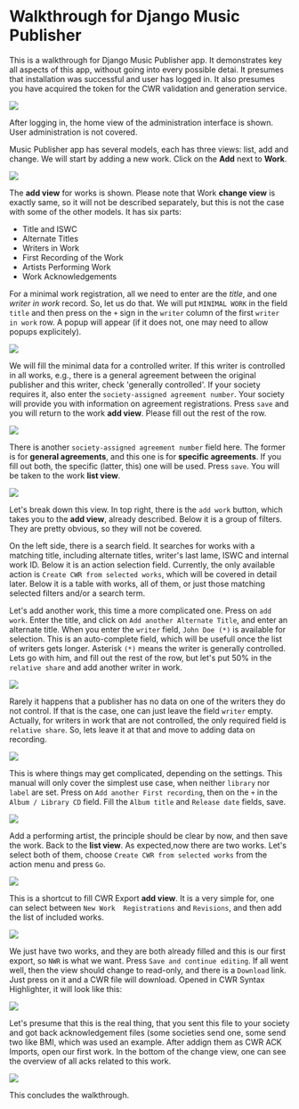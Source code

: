 
# Walkthrough for Django Music Publisher

This is a walkthrough for Django Music Publisher app. It demonstrates key all aspects of this app, without going
into every possible detai. It presumes that installation was successful and user has logged in.
It also presumes you have acquired the token for the CWR validation and generation service.

![](django-admin.png)

After logging in, the home view of the administration interface is shown. User administration is not covered.

Music Publisher app has several models, each has three views: list, add and change. We will start by adding a
new work. Click on the **Add** next to **Work**.

![](add-work.png)

The **add view** for works is shown. Please note that Work **change view** is exactly same, so it will not be described
separately, but this is not the case with some of the other models. It has six parts:

* Title and ISWC
* Alternate Titles
* Writers in Work
* First Recording of the Work
* Artists Performing Work
* Work Acknowledgements

For a minimal work registration, all we need to enter are the *title*, and one *writer in work* record. So, let us do that.
We will put ``MINIMAL WORK`` in the field ``title`` and then press on the ``+`` sign in the ``writer`` column of the first
``writer in work`` row. A popup will appear (if it does not, one may need to allow popups explicitely).

![](controlled-writer.png)

We will fill the minimal data for a controlled writer. If this writer is controlled in all works, e.g., there is a general
agreement between the original publisher and this writer, check 'generally controlled'. If your society requires it, also
enter the ``society-assigned agreement number``. Your society will provide you with information on agreement registrations.
Press ``save`` and you will return to the work **add view**. Please fill out the rest of the row.

![](wiw.png)

There is another ``society-assigned agreement number`` field here. The former is for **general agreements**, and this one is
for **specific agreements**. If you fill out both, the specific (latter, this) one will be used. Press ``save``. You will
be taken to the work **list view**.

![](work_list.png)

Let's break down this view. In top right, there is the ``add work`` button, which takes you to the **add view**, already described. Below it is a group of filters. They are pretty obvious, so they will not be covered.

On the left side, there is a search field. It searches for works with a matching title, including alternate titles, 
writer's last lame, ISWC and internal work ID. Below it is an action selection field. Currently, the only available
action is ``Create CWR from selected works``, which will be covered in detail later. Below it is a table with works, all
of them, or just those matching selected filters and/or a search term.

Let's add another work, this time a more complicated one. Press on ``add work``. Enter the title, and click on 
``Add another Alternate Title``, and enter an alternate title. When you enter the ``writer`` field, ``John Doe (*)`` 
is available for selection. This is an auto-complete field, which will be usefull once the list of writers gets longer.
Asterisk ``(*)`` means the writer is generally controlled. Lets go with him, and fill out the rest of the row, but let's
put 50% in the ``relative share`` and add another writer in work.

![](add_work2.png)

Rarely it happens that a publisher has no data on one of the writers they do not control. If that is the case, one can just 
leave the field ``writer`` empty. Actually, for writers in work that are not controlled, the only required field is 
``relative share``. So, lets leave it at that and move to adding data on recording.

![](add_work3.png)

This is where things may get complicated, depending on the settings. This manual will only cover the simplest use case, when 
neither ``library`` nor ``label`` are set. Press on ``Add another First recording``, then on the ``+`` in the ``Album / Library CD`` field. Fill the ``Album title`` and ``Release date`` fields, save.

![](album.png)

Add a performing artist, the principle should be clear by now, and then save the work. Back to the **list view**. As
expected,now there are two works. Let's select both of them, choose ``Create CWR from selected works`` from the action
menu and press ``Go``.

![](work_list2.png)

This is a shortcut to fill CWR Export **add view**. It is a very simple for, one can select between ``New Work 
Registrations`` and ``Revisions``, and then add the list of included works.

![](add_cwr.png)

We just have two works, and they are both already filled and this is our first export, so ``NWR`` is what we want. Press
``Save and continue editing``. If all went well, then the view should change to read-only, and there is a ``Download`` link. 
Just press on it and a CWR file will download. Opened in CWR Syntax Highlighter, it will look like this:

![](cwr_file.png)

Let's presume that this is the real thing, that you sent this file to your society and got back acknowledgement files (some
societies send one, some send two like BMI, which was used an example. After addign them as CWR ACK Imports, open our first 
work. In the bottom of the change view, one can see the overview of all acks related to this work.

![](acks.png)

This concludes the walkthrough.

